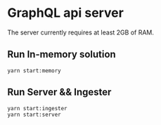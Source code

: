 # GraphQL api server

The server currently requires at least 2GB of RAM.

## Run In-memory solution
```
yarn start:memory
```

## Run Server && Ingester
```
yarn start:ingester
yarn start:server
```
